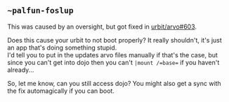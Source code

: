 ## `~palfun-foslup`
This was caused by an oversight, but got fixed in [urbit/arvo#603](https://github.com/urbit/arvo/pull/603).

Does this cause your urbit to not boot properly? It really shouldn't, it's just an app that's doing something stupid.  
I'd tell you to put in the updates arvo files manually if that's the case, but since you can't get into dojo then you can't `|mount /=base=` if you haven't already...

So, let me know, can you still access dojo? You might also get a sync with the fix automagically if you can boot.